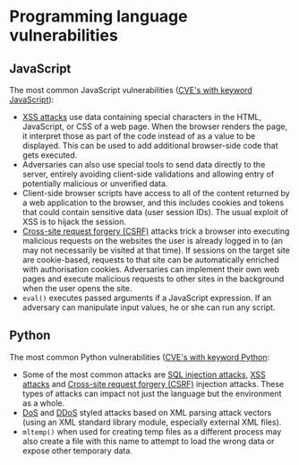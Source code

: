 # Programming language vulnerabilities

## JavaScript

The most common JavaScript vulnerabilities ([CVE's with keyword JavaScript](https://cve.mitre.org/cgi-bin/cvekey.cgi?keyword=JavaScript)):

* [XSS attacks](../../../trees/web-hacking/Cross-Site-Scripting-(XSS).md) use data containing special characters in the HTML, JavaScript, or CSS of a web page. When the browser renders the page, it interpret those as part of the code instead of as a value to be displayed. This can be used to add additional browser-side code that gets executed.
* Adversaries can also use special tools to send data directly to the server, entirely avoiding client-side validations and allowing entry of potentially malicious or unverified data.
* Client-side browser scripts have access to all of the content returned by a web application to the browser, and this includes cookies and tokens that could contain sensitive data (user session IDs). The usual exploit of XSS is to hijack the session.
* [Cross-site request forgery (CSRF)](../../../trees/web-hacking/Cross-Site-Request-Forgery-(CSRF).md) attacks trick a browser into executing malicious requests on the websites the user is already logged in to (an may not necessarily be visited at that time). If sessions on the target site are cookie-based, requests to that site can be automatically enriched with authorisation cookies. Adversaries can implement their own web pages and execute malicious requests to other sites in the background when the user opens the site. 
* `eval()` executes passed arguments if a JavaScript expression. If an adversary can manipulate input values, he or she can run any script.

## Python

The most common Python vulnerabilities ([CVE's with keyword Python](https://cve.mitre.org/cgi-bin/cvekey.cgi?keyword=JavaScript):

* Some of the most common attacks are [SQL injection attacks](../../../trees/application-hacking/SQL-injection.md), [XSS attacks](../../../trees/web-hacking/Cross-Site-Scripting-(XSS).md) and [Cross-site request forgery (CSRF)](../../../trees/web-hacking/Cross-Site-Request-Forgery-(CSRF).md) injection attacks. These types of attacks can impact not just the language but the environment as a whole.
* [DoS](../../../trees/network-attacks/Denial-of-Service-(DoS).md) and [DDoS](../../../trees/network-attacks/Distributed-Denial-of-Service-(DDoS).md) styled attacks based on XML parsing attack vectors (using an XML standard library module, especially external XML files).
* `mltemp()` when used for creating temp files as a different process may also create a file with this name to attempt to load the wrong data or expose other temporary data.
